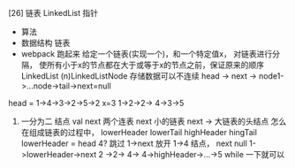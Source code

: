 [26]  链表 LinkedList  指针

- 算法
- 数据结构  链表
- webpack 跑起来
给定一个链表(实现一个)，和一个特定值x， 对链表进行分隔，
使所有小于x的节点都在大于或等于x的节点之前，保证原来的顺序
LinkedList  (n)LinkedListNode 存储数据可以不连续
head -> next -> node1->...node->tail->next=null

head = 1->4->3->2->5->2 x=3
1->2->2-> 4->3->5
1. 一分为二  结点 val next
   两个连表 next 小的链表 next -> 大链表的头结点
   怎么在组成链表的过程中，
   lowerHeader
   lowerTail
   highHeader
   hingTail
   lowerHeader = head
   4? 跳过 1->next 放开 1->4 结点， next null
   1->lowerHeader->next 2 ->2-> 4->
   4->highHeader->...->5
   while 一下就可以 